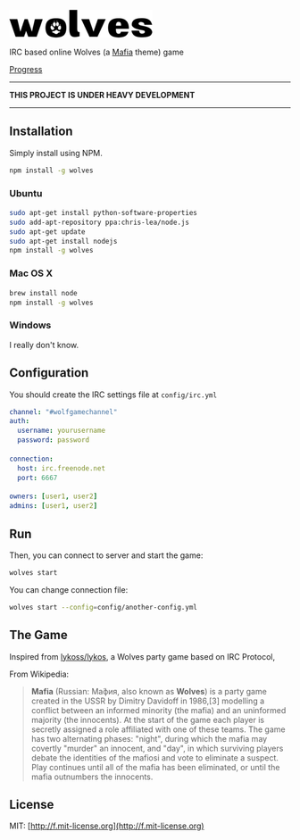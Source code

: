 ![Wolves](./assets/images/logo-small.png)

IRC based online Wolves (a [Mafia][2] theme) game

[Progress](http://progressed.io/bar/10)

***
**THIS PROJECT IS UNDER HEAVY DEVELOPMENT**
***

## Installation

Simply install using NPM.

```bash
npm install -g wolves
```

### Ubuntu

```bash
sudo apt-get install python-software-properties
sudo add-apt-repository ppa:chris-lea/node.js
sudo apt-get update
sudo apt-get install nodejs
npm install -g wolves
```

### Mac OS X

```bash
brew install node
npm install -g wolves
```

### Windows

I really don't know.

## Configuration

You should create the IRC settings file at `config/irc.yml`

```yaml
channel: "#wolfgamechannel"
auth:
  username: yourusername
  password: password

connection:
  host: irc.freenode.net
  port: 6667

owners: [user1, user2]
admins: [user1, user2]
```

## Run

Then, you can connect to server and start the game:

```bash
wolves start
```

You can change connection file:

```bash
wolves start --config=config/another-config.yml
```

## The Game

Inspired from [lykoss/lykos][1], a Wolves party game based on IRC Protocol,

From Wikipedia:
> **Mafia** (Russian: Ма́фия, also known as **Wolves**) is a party game created
> in the USSR by Dimitry Davidoff in 1986,[3] modelling a conflict between
> an informed minority (the mafia) and an uninformed majority (the innocents).
> At the start of the game each player is secretly assigned a role affiliated
> with one of these teams. The game has two alternating phases: "night",
> during which the mafia may covertly "murder" an innocent, and "day", in
> which surviving players debate the identities of the mafiosi and vote to
> eliminate a suspect. Play continues until all of the mafia has been
> eliminated, or until the mafia outnumbers the innocents.

## License
MIT: [http://f.mit-license.org](http://f.mit-license.org)

<!--
![Wolves](./.assets/images/Wolves.jpg)
*Found this image from Google Search*
-->

[1]: http://github.com/lykoss/lykos
[2]: http://en.wikipedia.org/wiki/Mafia_(party_game)
